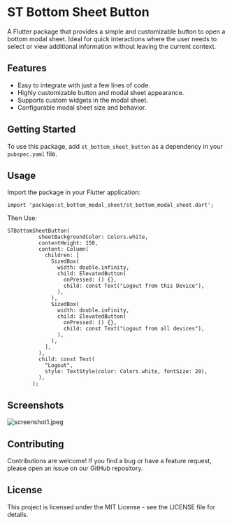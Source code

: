 
# ST Bottom Sheet Button

A Flutter package that provides a simple and customizable button to open a bottom modal sheet. Ideal for quick interactions where the user needs to select or view additional information without leaving the current context.

## Features

- Easy to integrate with just a few lines of code.
- Highly customizable button and modal sheet appearance.
- Supports custom widgets in the modal sheet.
- Configurable modal sheet size and behavior.

## Getting Started

To use this package, add `st_bottom_sheet_button` as a dependency in your `pubspec.yaml` file.

## Usage

Import the package in your Flutter application:

```
import 'package:st_bottom_modal_sheet/st_bottom_modal_sheet.dart';

```

Then Use:
```
STBottomSheetButton(
          sheetBackgroundColor: Colors.white,
          contentHeight: 150,
          content: Column(
            children: [
              SizedBox(
                width: double.infinity,
                child: ElevatedButton(
                  onPressed: () {},
                  child: const Text("Logout from this Device"),
                ),
              ),
              SizedBox(
                width: double.infinity,
                child: ElevatedButton(
                  onPressed: () {},
                  child: const Text("Logout from all devices"),
                ),
              ),
            ],
          ),
          child: const Text(
            "Logout",
            style: TextStyle(color: Colors.white, fontSize: 20),
          ),
        );
```

## Screenshots
![screenshot1.jpeg](https://i.ibb.co/tcRwm7h/st-button.jpg)

## Contributing

Contributions are welcome! If you find a bug or have a feature request, please open an issue on our GitHub repository.

## License

This project is licensed under the MIT License - see the LICENSE file for details.
